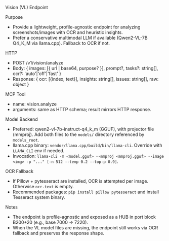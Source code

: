 Vision (VL) Endpoint

Purpose
- Provide a lightweight, profile-agnostic endpoint for analyzing screenshots/images with OCR and heuristic insights.
- Prefer a conservative multimodal LLM if available (Qwen2-VL-7B Q4_K_M via llama.cpp). Fallback to OCR if not.

HTTP
- POST /v1/vision/analyze
- Body: { images: [{ url | base64, purpose? }], prompt?, tasks?: string[], ocr?: 'auto'|'off'|'fast' }
- Response: { ocr: [{index, text}], insights: string[], issues: string[], raw: object }

MCP Tool
- name: vision.analyze
- arguments: same as HTTP schema; result mirrors HTTP response.

Model Backend
- Preferred: qwen2-vl-7b-instruct-q4_k_m (GGUF), with projector file (mmproj). Add both files to the `models/` directory referenced by `models_root`.
- llama.cpp binary: `vendor/llama.cpp/build/bin/llama-cli`. Override with `LLAMA_CLI` env if needed.
- Invocation: `llama-cli -m <model.gguf> --mmproj <mmproj.gguf> --image <img> -p "..." [-n 512 --temp 0.2 --top-p 0.9]`.

OCR Fallback
- If Pillow + pytesseract are installed, OCR is attempted per image. Otherwise `ocr.text` is empty.
- Recommended packages: `pip install pillow pytesseract` and install Tesseract system binary.

Notes
- The endpoint is profile-agnostic and exposed as a HUB in port block B200+20 (e.g., base 7000 → 7220).
- When the VL model files are missing, the endpoint still works via OCR fallback and preserves the response shape.
